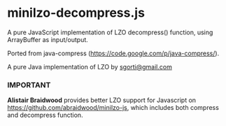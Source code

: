 # minilzo-decompress.js
A pure JavaScript implementation of LZO decompress() function, using ArrayBuffer as input/output.

Ported from java-compress (https://code.google.com/p/java-compress/).

A pure Java implementation of LZO by sgorti@gmail.com


### IMPORTANT ###
**Alistair Braidwood** provides better LZO support for Javascript on https://github.com/abraidwood/minilzo-js, which includes both compress and decompress function.
